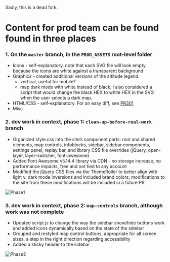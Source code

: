 Sadly, this is a dead fork.

# Content for prod team can be found found in three places

### 1. On the `master` branch, in the `PROD_ASSETS` root-level folder

  - Icons - self-explanatory. note that each SVG file will look empty because the icons are white against a transparent background
  - Graphics - created additional versions of the altitude legend.
     - vertical, useful for mobile?
     - map dark mode with white instead of black. I also considered a script that would change the black HEX to white HEX in the SVG when the user selects a dark map. 
  - HTML/CSS - self-explanatory. For an easy diff, see [PR301](https://github.com/wiedehopf/tar1090/pull/301)
  - Misc

### 2. dev work in context, phase 1: `clean-up-before-real-work` branch

  - Organized style.css into the site’s component parts: root and shared elements, map controls, infoblocks, sidebar, sidebar components, settings panel, replay bar, and library CSS file overrides (jQuery, open-layer, layer-switcher, font-awesome)
  - Added Font Awesome v5.14.4 library via CDN - no storage increase, no performance impacts, free and not tied to any account
  - Modified the jQuery CSS files via the ThemeRoller to better align with light v. dark mode inversions and included brand colors; modifications to the site from these modifications will be included in a future PR

![Phase1](https://github.com/wendikristine/tar1090-refresh/assets/19353299/70461c14-d9a3-4853-813b-24dc413e5d6a)

### 3. dev work in context, phase 2: `map-controls` branch, although work was not complete

  - Updated script.js to change the way the sidebar show/hide buttons work and added icons dynamically based on the state of the sidebar
  - Grouped and restyled map control buttons, appropriate for all screen sizes, a step in the right direction regarding accessibility
  - Added a sticky header to the sidebar

![Phase2](https://github.com/wendikristine/tar1090-refresh/assets/19353299/60a44d8c-ce1a-464a-9d2b-13a73a3bfa4f)
